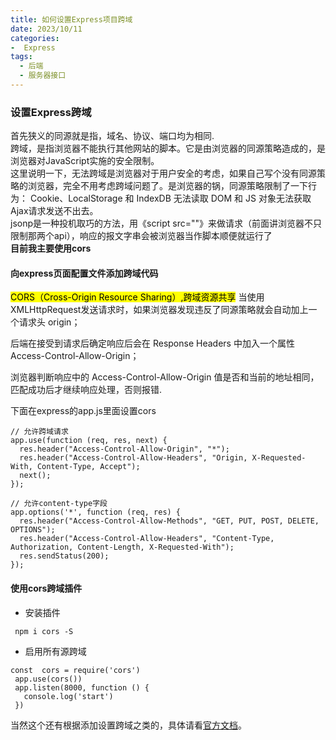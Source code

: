 ```yaml
---
title: 如何设置Express项目跨域
date: 2023/10/11
categories:
-  Express
tags:
  - 后端
  - 服务器接口
---
```


### 设置Express跨域
首先狭义的同源就是指，域名、协议、端口均为相同.<br>
跨域，是指浏览器不能执行其他网站的脚本。它是由浏览器的同源策略造成的，是浏览器对JavaScript实施的安全限制。<br>
 这里说明一下，无法跨域是浏览器对于用户安全的考虑，如果自己写个没有同源策略的浏览器，完全不用考虑跨域问题了。是浏览器的锅，同源策略限制了一下行为： Cookie、LocalStorage 和 IndexDB 无法读取 DOM 和 JS 对象无法获取 Ajax请求发送不出去。<br>
 jsonp是一种投机取巧的方法，用《script src=""》来做请求（前面讲浏览器不只限制那两个api），响应的报文字串会被浏览器当作脚本顺便就运行了<br>
**目前我主要使用cors**
#### 向express页面配置文件添加跨域代码
<mark>CORS（Cross-Origin Resource Sharing）,跨域资源共享</mark>
当使用XMLHttpRequest发送请求时，如果浏览器发现违反了同源策略就会自动加上一个请求头 origin；<br>

后端在接受到请求后确定响应后会在 Response Headers 中加入一个属性 Access-Control-Allow-Origin；<br>

浏览器判断响应中的 Access-Control-Allow-Origin 值是否和当前的地址相同，匹配成功后才继续响应处理，否则报错.<br>

下面在express的app.js里面设置cors
```
// 允许跨域请求
app.use(function (req, res, next) {
  res.header("Access-Control-Allow-Origin", "*");
  res.header("Access-Control-Allow-Headers", "Origin, X-Requested-With, Content-Type, Accept");
  next();
});

// 允许content-type字段
app.options('*', function (req, res) {
  res.header("Access-Control-Allow-Methods", "GET, PUT, POST, DELETE, OPTIONS");
  res.header("Access-Control-Allow-Headers", "Content-Type, Authorization, Content-Length, X-Requested-With");
  res.sendStatus(200);
});

```
#### 使用cors跨域插件
- 安装插件
```
 npm i cors -S
```
- 启用所有源跨域
```
const  cors = require('cors')
 app.use(cors())
 app.listen(8000, function () {
   console.log('start')
 })
```
当然这个还有根据添加设置跨域之类的，具体请看[官方文档](https://github.com/expressjs/cors)。
